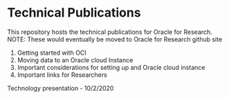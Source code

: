 # Technical Publications

This repository hosts the technical publications for Oracle for Research. 
NOTE: These would eventually be moved to Oracle for Research github site

1. Getting started with OCI 
2. Moving data to an Oracle cloud Instance
3. Important considerations for setting up and Oracle cloud instance
4. Important links for Researchers

Technology presentation - 10/2/2020
